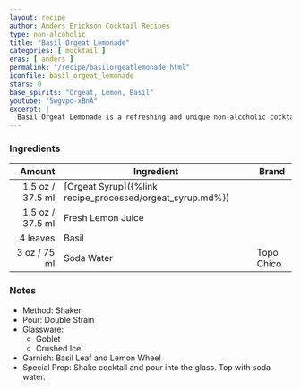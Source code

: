 ```yaml
---
layout: recipe
author: Anders Erickson Cocktail Recipes
type: non-alcoholic
title: "Basil Orgeat Lemonade"
categories: [ mocktail ]
eras: [ anders ]
permalink: "/recipe/basilorgeatlemonade.html"
iconfile: basil_orgeat_lemonade
stars: 0
base_spirits: "Orgeat, Lemon, Basil"
youtube: "5wgvpo-xBnA"
excerpt: |
  Basil Orgeat Lemonade is a refreshing and unique non-alcoholic cocktail that blends the tartness of lemonade with the nutty sweetness of orgeat syrup and the herbaceousness of fresh basil.
---
```


### Ingredients

|   Amount | Ingredient                                      | Brand      |
| -------: | ----------------------------------------------- | ---------- |
|   1.5 oz / 37.5 ml | [Orgeat Syrup]({%link recipe_processed/orgeat_syrup.md%}) |
|   1.5 oz / 37.5 ml | Fresh Lemon Juice                               |
| 4 leaves | Basil                                           |
|     3 oz / 75 ml | Soda Water                                      | Topo Chico |

### Notes

- Method: Shaken
- Pour: Double Strain
- Glassware:
  - Goblet
  - Crushed Ice
- Garnish: Basil Leaf and Lemon Wheel
- Special Prep: Shake cocktail and pour into the glass. Top with soda water.
